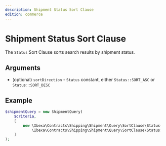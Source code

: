 ```yaml
---
description: Shipment Status Sort Clause
edition: commerce
---
```


# Shipment Status Sort Clause

The `Status` Sort Clause sorts search results by shipment status.

## Arguments

- (optional) `sortDirection` - `Status` constant, either `Status::SORT_ASC` or `Status::SORT_DESC`

## Example

``` php
$shipmentQuery = new ShipmentQuery(
    $criteria,
    [
        new \Ibexa\Contracts\Shipping\Shipment\Query\SortClause\Status(
            \Ibexa\Contracts\Shipping\Shipment\Query\SortClause\Status::SORT_ASC)
    ]
);
```
